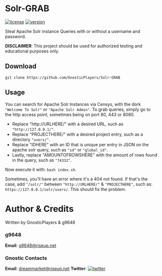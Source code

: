 # Solr-GRAB
[![license](https://img.shields.io/badge/license-MIT-green.svg)](https://github.com/opensecs/GTP-Smash/blob/master/LICENSE)
[![version](https://img.shields.io/badge/version-1.0.0-blue.svg)](https://github.com/opensecs/GTP-Smash)

Steal Apache Solr instance Queries with or without a username and password.

__DISCLAIMER__: This project should be used for authorized testing and educational purposes only.

## Download

```
git clone https://github.com/GnosticPlayers/Solr-GRAB
```

## Usage

You can search for Apache Solr Instances via Censys, with the dork ```"Welcome To Solr"``` or ```"Apache Solr Admin"```. To grab queries, simply go to the http access point, 
sometimes being on port 80, 443 or 8080. 

* Replace "http://URLHERE/" with a desired URL, such as ```"http://127.0.0.1/"```.
* Replace "PROJECTHERE/" with a desired project entry, such as a directory ```"users/"```.
* Replace "IDHERE" with an ID that is unique per entry in JSON on the apache solr query, such as ```"id"``` or ```"global_id"```.
* Lastly, replace "AMOUNTOFROWSHERE" with the amount of rows found in the query, such as ```"74332"```.

Now execute it with:
```bash index.sh```.

Sometimes, you'll have an error where it's a 404 not found. If that's the case, add ```"/solr/"``` between ```"http://URLHERE/"``` & ```"PROJECTHERE"```, such as:
```https://127.0.0.1/solr/users/```. This should fix the problem.

# Author & Credits

Written by GnosticPlayers & g9648

### g9648
__Email__: g9648@riseup.net

### Gnostic Contacts
__Email__: dreammarket@riseup.net
__Twitter__: [![twitter](https://img.shields.io/twitter/url/http/shields.io.svg?style=social)](https://twitter.com/GnosticPlayers)

